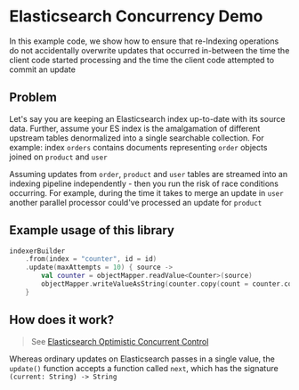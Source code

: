 # Elasticsearch Concurrency Demo

In this example code, we show how to ensure that re-Indexing operations do not accidentally overwrite updates that
occurred in-between the time the client code started processing and the time the client code attempted to commit an
update

## Problem

Let's say you are keeping an Elasticsearch index up-to-date with its source data. Further, assume your ES index is the
amalgamation of different upstream tables denormalized into a single searchable collection. For example:
index `orders` contains documents representing `order` objects joined on `product` and `user`

Assuming updates from `order`, `product` and `user` tables are streamed into an indexing pipeline independently - then
you run the risk of race conditions occurring. For example, during the time it takes to merge an update in `user` another
parallel processor could've processed an update for `product`

## Example usage of this library
```kotlin
indexerBuilder
    .from(index = "counter", id = id)
    .update(maxAttempts = 10) { source ->
        val counter = objectMapper.readValue<Counter>(source)
        objectMapper.writeValueAsString(counter.copy(count = counter.count + 1))
    }
```

## How does it work?

> See [Elasticsearch Optimistic Concurrent Control](https://www.elastic.co/guide/en/elasticsearch/reference/current/docs-index_.html#optimistic-concurrency-control-index)

Whereas ordinary updates on Elasticsearch passes in a single value,
the `update()` function accepts a function called `next`, which has the signature `(current: String) -> String`
